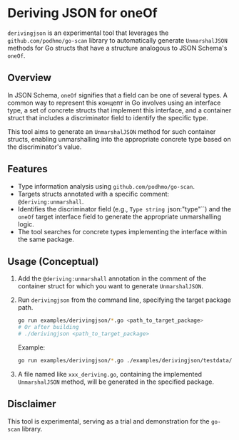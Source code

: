 # Deriving JSON for oneOf

`derivingjson` is an experimental tool that leverages the `github.com/podhmo/go-scan` library to automatically generate `UnmarshalJSON` methods for Go structs that have a structure analogous to JSON Schema's `oneOf`.

## Overview

In JSON Schema, `oneOf` signifies that a field can be one of several types. A common way to represent this концепт in Go involves using an interface type, a set of concrete structs that implement this interface, and a container struct that includes a discriminator field to identify the specific type.

This tool aims to generate an `UnmarshalJSON` method for such container structs, enabling unmarshalling into the appropriate concrete type based on the discriminator's value.

## Features

-   Type information analysis using `github.com/podhmo/go-scan`.
-   Targets structs annotated with a specific comment: `@deriving:unmarshall`.
-   Identifies the discriminator field (e.g., `Type string `json:"type"``) and the `oneOf` target interface field to generate the appropriate unmarshalling logic.
-   The tool searches for concrete types implementing the interface within the same package.

## Usage (Conceptual)

1.  Add the `@deriving:unmarshall` annotation in the comment of the container struct for which you want to generate `UnmarshalJSON`.
2.  Run `derivingjson` from the command line, specifying the target package path.

    ```bash
    go run examples/derivingjson/*.go <path_to_target_package>
    # Or after building
    # ./derivingjson <path_to_target_package>
    ```

    Example:
    ```bash
    go run examples/derivingjson/*.go ./examples/derivingjson/testdata/simple
    ```
3.  A file named like `xxx_deriving.go`, containing the implemented `UnmarshalJSON` method, will be generated in the specified package.

## Disclaimer

This tool is experimental, serving as a trial and demonstration for the `go-scan` library.
